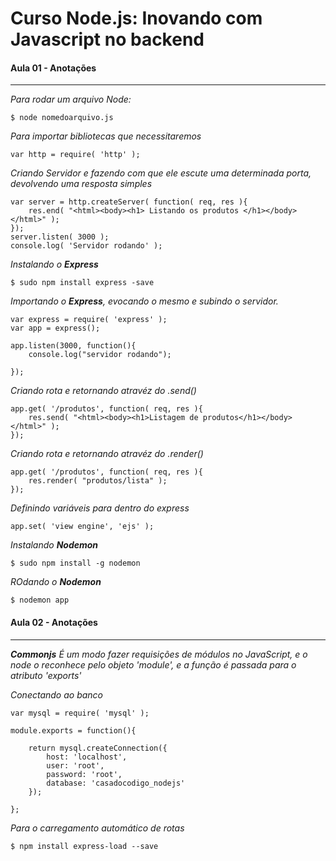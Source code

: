 # Curso Node.js: Inovando com Javascript no backend


#### Aula 01 - Anotações
-------------------------

*Para rodar um arquivo Node:*
```
$ node nomedoarquivo.js
```

*Para importar bibliotecas que necessitaremos*
```
var http = require( 'http' );
```

*Criando Servidor e fazendo com que ele escute uma determinada porta, devolvendo uma resposta simples*

```
var server = http.createServer( function( req, res ){
    res.end( "<html><body><h1> Listando os produtos </h1></body></html>" );
});
server.listen( 3000 );
console.log( 'Servidor rodando' );

```

*Instalando o **Express***
```
$ sudo npm install express -save
```

*Importando o **Express**, evocando o mesmo e subindo o servidor.*
```
var express = require( 'express' );
var app = express();

app.listen(3000, function(){
    console.log("servidor rodando");

});
```
*Criando rota e retornando atravéz do .send()*
```
app.get( '/produtos', function( req, res ){
    res.send( "<html><body><h1>Listagem de produtos</h1></body></html>" );
});

```

*Criando rota e retornando atravéz do .render()*
```
app.get( '/produtos', function( req, res ){
    res.render( "produtos/lista" );    
});

```

*Definindo variáveis para dentro do express*
```
app.set( 'view engine', 'ejs' );
```

*Instalando **Nodemon***
```
$ sudo npm install -g nodemon
```
*ROdando o **Nodemon***
```
$ nodemon app
```

#### Aula 02 - Anotações
-------------------------
***Commonjs***
*É um modo fazer requisições de módulos no JavaScript, e o node o reconhece pelo objeto 'module', e a função é passada para o atributo 'exports'*

*Conectando ao banco*

```
var mysql = require( 'mysql' );

module.exports = function(){

    return mysql.createConnection({
        host: 'localhost',
        user: 'root',
        password: 'root',
        database: 'casadocodigo_nodejs'
    });

};

```

*Para o carregamento automático de rotas*
```
$ npm install express-load --save
```

